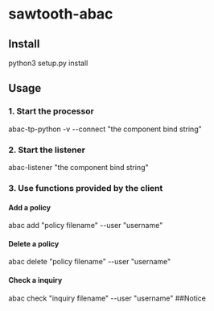 # sawtooth-abac

## Install
python3 setup.py install

## Usage
### 1. Start the processor
abac-tp-python -v --connect "the component bind string"
### 2. Start the listener
abac-listener "the component bind string"
### 3. Use functions provided by the client
#### Add a policy
abac add "policy filename" --user "username"
#### Delete a policy
abac delete "policy filename" --user "username"
#### Check a inquiry
abac check "inquiry filename" --user "username"
##Notice

